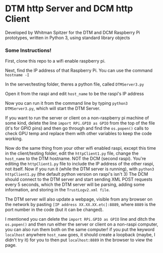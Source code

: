 # DTM http Server and DCM http Client 

Developed by Whitman Spitzer for the DTM and DCM Raspberry Pi prototypes, written in Python 3, using standard library objects


### Some Instructions! 

First, clone this repo to a wifi enable raspberry pi.

Next, find the IP address of that Raspberry Pi. You can use the command `hostname -I`

In the server/testing folder, theres a python file, called `DTMServer3.py`

Open it from the raspi and edit `host_name` to be the raspi's IP address

Now you can run it from the command line by typing `python3 DTMServer3.py`, which will start the DTM Server. 

If you want to run the server or client on a non-raspberry pi machine of some kind, 
delete the line ```import RPi.GPIO as GPIO``` from the top of the file (it's for GPIO pins)
and then go through and find the ```os.popen()``` calls to check GPU temp and replace them with other variables 
to keep the code working.

Now do the same thing from your other wifi enabled raspi, except this time
in the client/testing folder, edit the `httpClient1.py` file,
change the  `host_name` to the DTM hostname. NOT the DCM (second raspi).
You're editing the `httpClient1.py` file to include the IP address of the other raspi, not itself. 
Now if you run it (while the DTM server is running), with `python3 httpClient1.py` 
(the default python version on raspi's isn't 3)
The DCM should connect to the DTM server and start sending XML POST requests every 5 seconds, 
which the DTM server will be parsing, adding some information, and storing in the `TrustLogv2.xml file`.

The DTM server will also update a webpage, visible from any browser on the network by pasting
`[IP address XX.XX.XX.etc]:8889`, where `8889` is the port number in the code (but it can be changed).

I mentioned you can delete the ```import RPi.GPIO as GPIO``` line and ditch the `os.popen()` and then run either the 
server or client on a non-raspi computer, you can also run them both on the same computer! 
if you put the keyword `localhost` anywhere `host_name` goes, it should create a loopback (maybe, I didn't try it)
for you to then put ```localhost:8889``` in the browser to view the page. 
